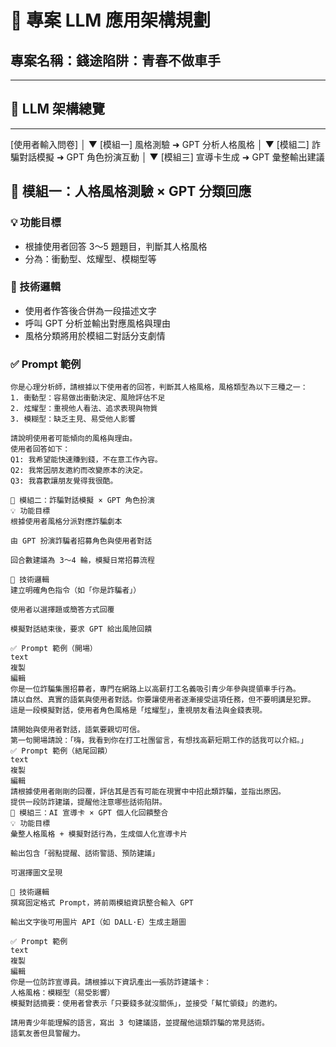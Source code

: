 # 🧠 專案 LLM 應用架構規劃  
## 專案名稱：錢途陷阱：青春不做車手

---

## 🎯 LLM 架構總覽


---
[使用者輸入問卷] │ ▼ [模組一] 風格測驗 ➜ GPT 分析人格風格 │ ▼ [模組二] 詐騙對話模擬 ➜ GPT 角色扮演互動 │ ▼ [模組三] 宣導卡生成 ➜ GPT 彙整輸出建議


## 🔹 模組一：人格風格測驗 × GPT 分類回應

### 💡 功能目標
- 根據使用者回答 3～5 題題目，判斷其人格風格
- 分為：衝動型、炫耀型、模糊型等

### 🧩 技術邏輯
- 使用者作答後合併為一段描述文字
- 呼叫 GPT 分析並輸出對應風格與理由
- 風格分類將用於模組二對話分支劇情

### ✅ Prompt 範例

```text
你是心理分析師，請根據以下使用者的回答，判斷其人格風格，風格類型為以下三種之一：
1. 衝動型：容易做出衝動決定、風險評估不足
2. 炫耀型：重視他人看法、追求表現與物質
3. 模糊型：缺乏主見、易受他人影響

請說明使用者可能傾向的風格與理由。
使用者回答如下：
Q1: 我希望能快速賺到錢，不在意工作內容。
Q2: 我常因朋友邀約而改變原本的決定。
Q3: 我喜歡讓朋友覺得我很酷。

🔹 模組二：詐騙對話模擬 × GPT 角色扮演
💡 功能目標
根據使用者風格分派對應詐騙劇本

由 GPT 扮演詐騙者招募角色與使用者對話

回合數建議為 3～4 輪，模擬日常招募流程

🧩 技術邏輯
建立明確角色指令（如「你是詐騙者」）

使用者以選擇題或簡答方式回覆

模擬對話結束後，要求 GPT 給出風險回饋

✅ Prompt 範例（開場）
text
複製
編輯
你是一位詐騙集團招募者，專門在網路上以高薪打工名義吸引青少年參與提領車手行為。
請以自然、真實的語氣與使用者對話。你要讓使用者逐漸接受這項任務，但不要明講是犯罪。
這是一段模擬對話，使用者角色風格是「炫耀型」，重視朋友看法與金錢表現。

請開始與使用者對話，語氣要親切可信。
第一句開場請說：「嗨，我看到你在打工社團留言，有想找高薪短期工作的話我可以介紹。」 
✅ Prompt 範例（結尾回饋）
text
複製
編輯
請根據使用者剛剛的回覆，評估其是否有可能在現實中中招此類詐騙，並指出原因。
提供一段防詐建議，提醒他注意哪些話術陷阱。
🔹 模組三：AI 宣導卡 × GPT 個人化回饋整合
💡 功能目標
彙整人格風格 + 模擬對話行為，生成個人化宣導卡片

輸出包含「弱點提醒、話術警語、預防建議」

可選擇圖文呈現

🧩 技術邏輯
撰寫固定格式 Prompt，將前兩模組資訊整合輸入 GPT

輸出文字後可用圖片 API（如 DALL·E）生成主題圖

✅ Prompt 範例
text
複製
編輯
你是一位防詐宣導員。請根據以下資訊產出一張防詐建議卡：
人格風格：模糊型（易受影響）
模擬對話摘要：使用者曾表示「只要錢多就沒關係」，並接受「幫忙領錢」的邀約。

請用青少年能理解的語言，寫出 3 句建議語，並提醒他這類詐騙的常見話術。
語氣友善但具警醒力。

